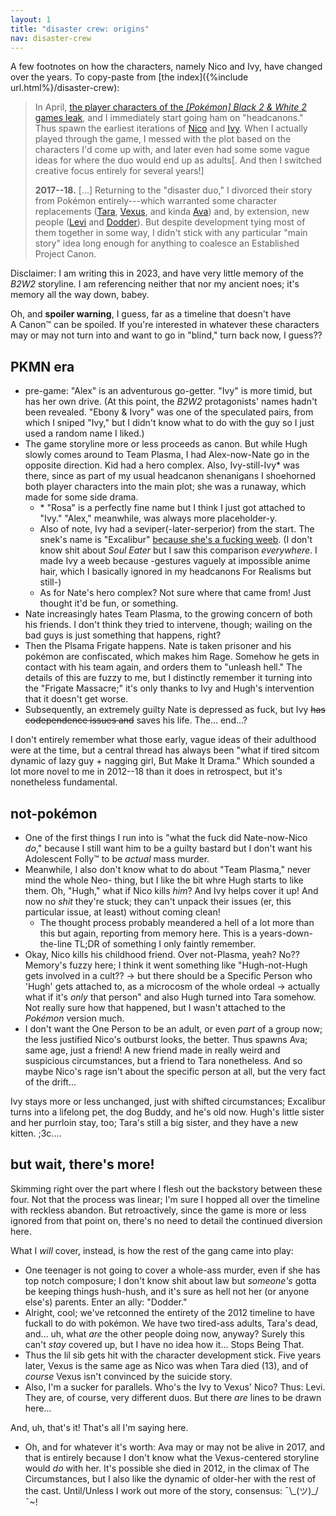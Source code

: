```yaml
---
layout: 1
title: "disaster crew: origins"
nav: disaster-crew
---
```

A few footnotes on how the characters, namely Nico and Ivy, have changed over the years. To copy-paste from [the index]({%include url.html%}/disaster-crew):

> In April, [the player characters of the <i>[Pokémon] Black&nbsp;2 & White&nbsp;2</i> games leak](https://bulbanews.bulbagarden.net/wiki/May_issue_of_CoroCoro_magazine_leaked), and I immediately start going ham on "headcanons." Thus spawn the earliest iterations of [Nico](nico) and [Ivy](ivy). When I actually played through the game, I messed with the plot based on the characters I'd come up with, and later even had some some vague ideas for where the duo would end up as adults[. And then I switched creative focus entirely for several years!]
>
> **2017--18.** [...] Returning to the "disaster duo," I divorced their story from Pokémon entirely---which warranted some character replacements ([Tara](tara), [Vexus](vexus), and kinda [Ava](ava)) and, by extension, new people ([Levi](levi) and [Dodder](dodder)). But despite development tying most of them together in some way, I didn't stick with any particular "main story" idea long enough for anything to coalesce an Established Project Canon.

Disclaimer: I am writing this in 2023<!--July 4-->, and have very little memory of the <i>B2W2</i> storyline. I am referencing neither that nor my ancient noes; it's memory all the way down, babey.

Oh, and **spoiler warning**, I guess, far as a timeline that doesn't have A&nbsp;Canon™ can be spoiled. If you're interested in whatever these characters may or may not turn into and want to go in "blind," turn back now, I guess??

## PKMN era
- pre-game: "Alex" is an adventurous go-getter. "Ivy" is more timid, but has her own drive. (At this point, the <i>B2W2</i> protagonists' names hadn't been revealed. "Ebony & Ivory" was one of the speculated pairs, from which I sniped "Ivy," but I didn't know what to do with the guy so I just used a random name I liked.)
- The game storyline more or less proceeds as canon. But while Hugh slowly comes around to Team&nbsp;Plasma, I had Alex-now-Nate go in the opposite direction. Kid had a hero complex. Also, Ivy-still-Ivy\* was there, since as part of my usual headcanon shenanigans I shoehorned both player characters into the main plot; she was a runaway, which made for some side drama.
	- \* "Rosa" is a perfectly fine name but I think I just got attached to "Ivy." "Alex," meanwhile, was always more placeholder-y.
	- Also of note, Ivy had a seviper(-later-serperior) from the start. The snek's name is "Excalibur" [because she's a fucking weeb](https://external-content.duckduckgo.com/iu/?u=https%3A%2F%2Fstatic.fjcdn.com%2Flarge%2Fpictures%2F02%2Fbd%2F02bd19_2218363.jpg&f=1&nofb=1&ipt=79a613b93603e856ebfafbd2a4b36b5c45aafba036f95cf2c1f2c21e7d3c8fc1&ipo=images). (I don't know shit about <i>Soul&nbsp;Eater</i> but I saw this comparison *everywhere*. I made Ivy a weeb because -gestures vaguely at impossible anime hair, which I basically ignored in my headcanons For Realisms but still-)
	- As for Nate's hero complex? Not sure where that came from! Just thought it'd be fun, or something.
- Nate increasingly hates Team&nbsp;Plasma, to the growing concern of both his friends. I don't think they tried to intervene, though; wailing on the bad guys is just something that happens, right?
- Then the Plsama&nbsp;Frigate happens. Nate is taken prisoner and his pokémon are confiscated, which makes him Rage. Somehow he gets in contact with his team again, and orders them to "unleash hell." The details of this are fuzzy to me, but I distinctly remember it turning into the "Frigate&nbsp;Massacre;" it's only thanks to Ivy and Hugh's intervention that it doesn't get worse.
- Subsequently, an extremely guilty Nate is depressed as fuck, but Ivy ~~has codependence issues and~~ saves his life. The... end...?

I don't entirely remember what those early, vague ideas of their adulthood were at the time, but a central thread has always been "what if tired sitcom dynamic of lazy guy + nagging girl, But Make It Drama." Which sounded a lot more novel to me in 2012--18 than it does in retrospect, but it's nonetheless fundamental.

## not-pokémon
- One of the first things I run into is "what the fuck did Nate-now-Nico *do*," because I still want him to be a guilty bastard but I don't want his Adolescent Folly™ to be *actual* mass murder.
- Meanwhile, I also don't know what to do about "Team&nbsp;Plasma," never mind the whole Neo- thing, but I like the bit whre Hugh starts to like them. Oh, "Hugh," what if Nico kills *him*? And Ivy helps cover it up! And now no *shit* they're stuck; they can't unpack their issues (er, this particular issue, at least) without coming clean!
	- The thought process probably meandered a hell of a lot more than this but again, reporting from memory here. This is a years-down-the-line TL;DR of something I only faintly remember.
- Okay, Nico kills his childhood friend. Over not-Plasma, yeah? No?? Memory's fuzzy here; I think it went something like "Hugh-not-Hugh gets involved in a cult?? → but there should be a Specific Person who 'Hugh' gets attached to, as a microcosm of the whole ordeal → actually what if it's *only* that person" and also Hugh turned into Tara somehow. Not really sure how that happened, but I wasn't attached to the <i>Pokémon</i> version much.
- I don't want the One Person to be an adult, or even *part* of a group now; the less justified Nico's outburst looks, the better. Thus spawns Ava; same age, just a friend! A new friend made in really weird and suspicious circumstances, but a friend to Tara nonetheless. And so maybe Nico's rage isn't about the specific person at all, but the very fact of the drift...

Ivy stays more or less unchanged, just with shifted circumstances; Excalibur turns into a lifelong pet, the dog Buddy, and he's old now. Hugh's little sister and her purrloin stay, too; Tara's still a big sister, and they have a new kitten. ;3c....

## but wait, there's more!
Skimming right over the part where I flesh out the backstory between these four. Not that the process was linear; I'm sure I hopped all over the timeline with reckless abandon. But retroactively, since the game is more or less ignored from that point on, there's no need to detail the continued diversion here.

What I *will* cover, instead, is how the rest of the gang came into play:

- One teenager is not going to cover a whole-ass murder, even if she has top notch composure; I don't know shit about law but *someone's* gotta be keeping things hush-hush, and it's sure as hell not her (or anyone else's) parents. Enter an ally: "Dodder."
- Alright, cool; we've retconned the entirety of the 2012 timeline to have fuckall to do with pokémon. We have two tired-ass adults, Tara's dead, and... uh, what *are* the other people doing now, anyway? Surely this can't *stay* covered up, but I have no idea how it... Stops Being That.
- Thus the lil sib gets hit with the character development stick. Five years later, Vexus is the same age as Nico was when Tara died (13), and of *course* Vexus isn't convinced by the suicide story.
- Also, I'm a sucker for parallels. Who's the Ivy to Vexus' Nico? Thus: Levi. They are, of course, very different duos. But there *are* lines to be drawn here...

And, uh, that's it! That's all I'm saying here.

- Oh, and for whatever it's worth: Ava may or may not be alive in 2017, and that is entirely because I don't know what the Vexus-centered storyline would *do* with her. It's possible she died in 2012, in the climax of The Circumstances, but I also like the dynamic of older-her with the rest of the cast. Until/Unless I work out more of the story, consensus: ¯\\\_(ツ)_/¯~!